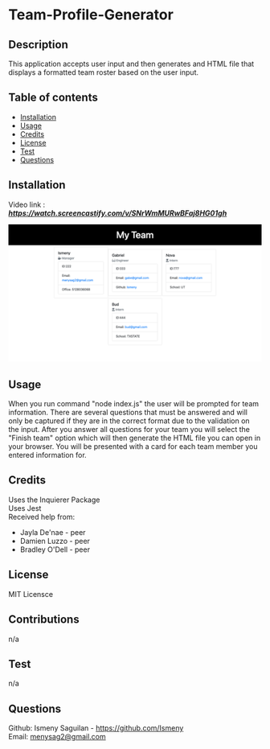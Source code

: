 # Team-Profile-Generator

## Description
This application accepts user input and then generates and HTML file that displays a formatted team roster based on the user input. 


## Table of contents
  - [Installation](#installation)
  - [Usage](#usage)
  - [Credits](#credits)
  - [License](#license)
  - [Test](#test)
  - [Questions](#questions)
  

## Installation
Video link  : ***https://watch.screencastify.com/v/SNrWmMURwBFaj8HG01gh***

![Screenshot](myteam.png)


## Usage
When you run command "node index.js" the user will be prompted for team information. There are several questions that must be answered and will only be captured if they are in the correct format due to the validation on the input. After you answer all questions for your team you will select the "Finish team" option which will then generate the HTML file you can open in your browser. You will be presented with a card for each team member you entered information for. 

## Credits
Uses the Inquierer Package <br>
Uses Jest <br>
Received help from: 
* Jayla De'nae - peer
* Damien Luzzo - peer 
* Bradley O'Dell - peer



## License
MIT Licensce

## Contributions
n/a
## Test
n/a
## Questions
Github: Ismeny Saguilan - https://github.com/Ismeny <br>
Email: menysag2@gmail.com
